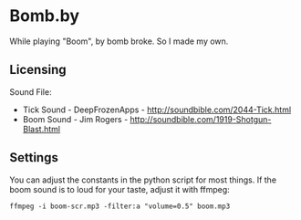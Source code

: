 # Bomb.by

While playing "Boom", by bomb broke. So I made my own.

## Licensing

Sound File:
 * Tick Sound - DeepFrozenApps - http://soundbible.com/2044-Tick.html
 * Boom Sound - Jim Rogers - http://soundbible.com/1919-Shotgun-Blast.html

## Settings

You can adjust the constants in the python script for most things. If the
boom sound is to loud for your taste, adjust it with ffmpeg:

    ffmpeg -i boom-scr.mp3 -filter:a "volume=0.5" boom.mp3